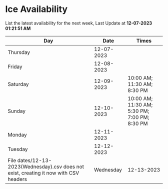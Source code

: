 # Ice Availability

List the latest availability for the next week, Last Update at **12-07-2023 01:21:51 AM**

| Day         | Date        | Times       |
| ----------- | ----------- | ----------- |
|Thursday|12-07-2023||
|Friday|12-08-2023||
|Saturday|12-09-2023|10:00 AM; 11:30 AM; 8:30 PM|
|Sunday|12-10-2023|10:00 AM; 11:30 AM; 5:30 PM; 7:00 PM; 8:30 PM|
|Monday|12-11-2023||
|Tuesday|12-12-2023||
File dates/12-13-2023(Wednesday).csv does not exist, creating it now with CSV headers |Wednesday|12-13-2023|8:30 PM|
